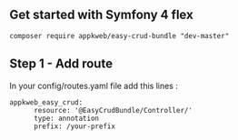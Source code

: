 ## Get started with Symfony 4 flex

    composer require appkweb/easy-crud-bundle "dev-master"

## Step 1 - Add route

In your config/routes.yaml file add this lines :

    appkweb_easy_crud:
          resource: '@EasyCrudBundle/Controller/'
          type: annotation
          prefix: /your-prefix